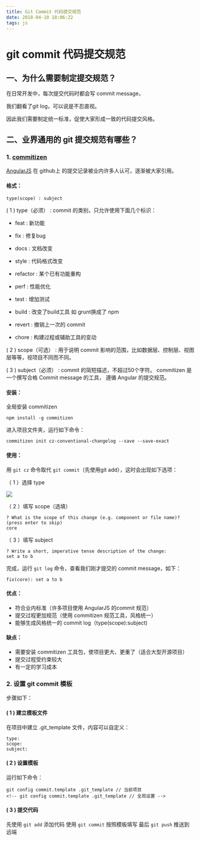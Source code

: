 ```yaml
---
title: Git Commit 代码提交规范
date: 2018-04-10 18:06:22
tags: js
---
```


# git commit 代码提交规范

## 一、为什么需要制定提交规范？

在日常开发中，每次提交代码时都会写 commit message，

我们翻看了git log，可以说是不忍直视。

因此我们需要制定统一标准，促使大家形成一致的代码提交风格。


## 二、业界通用的 git 提交规范有哪些？

### 1. [commitizen](https://www.npmjs.com/package/commitizen)

[AngularJS](https://github.com/angular/angular/commits/master) 在 github上 的提交记录被业内许多人认可，逐渐被大家引用。

#### 格式：
	type(scope) : subject

( 1 ) type（必须） : commit 的类别，只允许使用下面几个标识：

- feat : 新功能 

- fix : 修复bug

- docs : 文档改变

- style : 代码格式改变

- refactor : 某个已有功能重构

- perf : 性能优化

- test : 增加测试

- build : 改变了build工具 如 grunt换成了 npm

- revert : 撤销上一次的 commit 

- chore : 构建过程或辅助工具的变动

( 2 ) scope（可选） : 用于说明 commit 影响的范围，比如数据层、控制层、视图层等等，视项目不同而不同。

( 3 ) subject（必须） : commit 的简短描述，不超过50个字符。
commitizen 是一个撰写合格 Commit message 的工具，
遵循 Angular 的提交规范。



#### 安装：

全局安装 commitizen

	npm install -g commitizen

进入项目文件夹，运行如下命令：

	commitizen init cz-conventional-changelog --save --save-exact

#### 使用：
用 `git cz` 命令取代 `git commit`（先使用git add），这时会出现如下选项：

（ 1 ）选择 type

![](/images/gitcommit.jpg)

（ 2 ）填写 scope（选填）

	? What is the scope of this change (e.g. component or file name)? (press enter to skip)
	core

（ 3 ）填写 subject

	? Write a short, imperative tense description of the change:
	set a to b

完成，运行 `git log` 命令，查看我们刚才提交的 commit message，如下：

	fix(core): set a to b

#### 优点：
- 符合业内标准（许多项目使用 AngularJS 的commit 规范）
- 提交过程更加规范（使用 commitizen 规范工具，风格统一）
- 能够生成风格统一的 commit log（type(scope):subject)

#### 缺点：
- 需要安装 commitizen 工具包，使项目更大、更重了（适合大型开源项目）
- 提交过程受约束较大
- 有一定的学习成本

### 2. 设置 git commit 模板
步骤如下：
#### ( 1 ) 建立模板文件
在项目中建立 .git_template 文件，内容可以自定义：

	type:
	scope:
	subject:

#### ( 2 ) 设置模板
运行如下命令：

	git config commit.template .git_template // 当前项目
	<!-- git config commit.template .git_template // 全局设置 -->

#### ( 3 ) 提交代码
先使用 `git add` 添加代码
使用 `git commit` 按照模板填写
最后 `git push` 推送到远端

